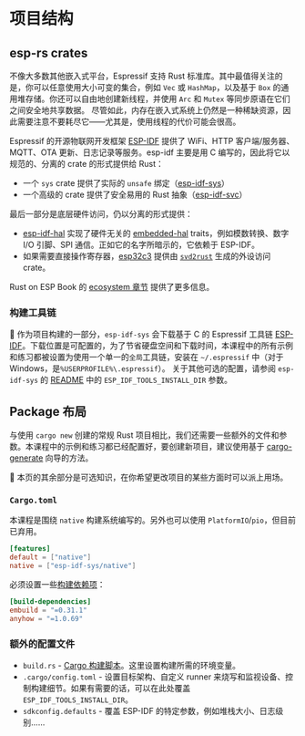 # 项目结构

## esp-rs crates

不像大多数其他嵌入式平台，Espressif 支持 Rust 标准库。其中最值得关注的是，你可以任意使用大小可变的集合，例如 `Vec` 或 `HashMap`，以及基于 `Box` 的通用堆存储。你还可以自由地创建新线程，并使用 `Arc` 和 `Mutex` 等同步原语在它们之间安全地共享数据。
尽管如此，内存在嵌入式系统上仍然是一种稀缺资源，因此需要注意不要耗尽它——尤其是，使用线程的代价可能会很高。

Espressif 的开源物联网开发框架 [ESP-IDF](https://github.com/espressif/esp-idf) 提供了 WiFi、HTTP 客户端/服务器、MQTT、OTA 更新、日志记录等服务。esp-idf 主要是用 C 编写的，因此将它以规范的、分离的 crate 的形式提供给 Rust：
- 一个 `sys` crate 提供了实际的 `unsafe` 绑定（[esp-idf-sys](https://github.com/esp-rs/esp-idf-sys)）
- 一个高级的 crate 提供了安全易用的 Rust 抽象（[esp-idf-svc](https://github.com/esp-rs/esp-idf-svc/)）

最后一部分是底层硬件访问，仍以分离的形式提供：
- [esp-idf-hal](https://github.com/esp-rs/esp-idf-hal) 实现了硬件无关的 [embedded-hal](https://github.com/rust-embedded/embedded-hal) traits，例如模数转换、数字 I/O 引脚、SPI 通信。正如它的名字所暗示的，它依赖于 ESP-IDF。
- 如果需要直接操作寄存器，[esp32c3](https://github.com/esp-rs/esp-pacs/tree/main/esp32c3) 提供由 [`svd2rust`](https://github.com/rust-embedded/svd2rust) 生成的外设访问 crate。

Rust on ESP Book 的 [ecosystem 章节](https://esp-rs.github.io/book/overview/using-the-standard-library.html) 提供了更多信息。

### 构建工具链

🔎 作为项目构建的一部分，`esp-idf-sys` 会下载基于 C 的 Espressif 工具链 [ESP-IDF](https://github.com/espressif/esp-idf)。下载位置是可配置的，为了节省硬盘空间和下载时间，本课程中的所有示例和练习都被设置为使用一个单一的`全局`工具链，安装在 `~/.espressif` 中（对于 Windows，是`%USERPROFILE%\.espressif`）。 关于其他可选的配置，请参阅 `esp-idf-sys` 的 [README](https://github.com/esp-rs/esp-idf-sys#configuration) 中的 `ESP_IDF_TOOLS_INSTALL_DIR` 参数。

## Package 布局

与使用 `cargo new` 创建的常规 Rust 项目相比，我们还需要一些额外的文件和参数。本课程中的示例和练习都已经配置好，要创建新项目，建议使用基于 [cargo-generate](./03_2_cargo_generate.md) 向导的方法。

🔎 本页的其余部分是可选知识，在你希望更改项目的某些方面时可以派上用场。

### `Cargo.toml`

本课程是围绕 `native` 构建系统编写的。另外也可以使用 `PlatformIO`/`pio`，但目前已弃用。

```toml
[features]
default = ["native"]
native = ["esp-idf-sys/native"]
```

必须设置一些[构建依赖项](https://doc.rust-lang.org/cargo/reference/specifying-dependencies.html#build-dependencies)：

```toml
[build-dependencies]
embuild = "=0.31.1"
anyhow = "=1.0.69"
```

### 额外的配置文件

- `build.rs` - [Cargo 构建脚本](https://doc.rust-lang.org/cargo/reference/build-scripts.html)。这里设置构建所需的环境变量。
- `.cargo/config.toml` - 设置目标架构、自定义 runner 来烧写和监视设备、控制构建细节。如果有需要的话，可以在此处覆盖 `ESP_IDF_TOOLS_INSTALL_DIR`。
- `sdkconfig.defaults` - 覆盖 ESP-IDF 的特定参数，例如堆栈大小、日志级别……
